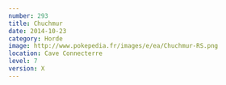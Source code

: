 ```yaml
---
number: 293
title: Chuchmur
date: 2014-10-23
category: Horde
image: http://www.pokepedia.fr/images/e/ea/Chuchmur-RS.png
location: Cave Connecterre
level: 7
version: X
---
```

